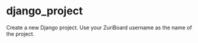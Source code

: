 # django_project
Create a new Django project. Use your ZuriBoard username as the name of the project.
